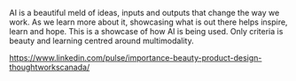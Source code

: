 AI is a beautiful meld of ideas, inputs and outputs that change the way we work. As we learn more about it, showcasing what is out there helps inspire, learn and hope. This is a showcase of how AI is being used. Only criteria is beauty and learning centred around multimodality.

https://www.linkedin.com/pulse/importance-beauty-product-design-thoughtworkscanada/
